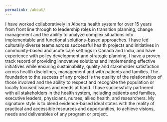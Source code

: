 ```yaml
---
permalink: /about/
---
```

I have worked collaboratively in Alberta health system for over 15 years from front line through to leadership roles in transition planning, change management and the ability to analyze complex situations into implementable and functional solutions-based approaches. 
I have led culturally diverse teams across successful health projects and initiatives in community-based and acute care settings in Canada and India, and have experience with policy development and strategic planning.
I have a proven track record of providing innovative solutions and implementing effective initiatives while ensuring sustainability, quality and stakeholder satisfaction across health disciplines, management and with patients and families.
The foundation to the success of any project is the quality of the relationships of those involved and the ability to respect and recognize the population or locally focused issues and needs at hand.  I have successfully partnered with all stakeholders in the health system, including patients and families, executive leaders, physicians, nurses, allied health, and researchers. 
My signature style is to blend evidence-based ideal states with the reality of practical and accessible resources and opportunities, to achieve visions, needs and deliverables of any program or project.  
